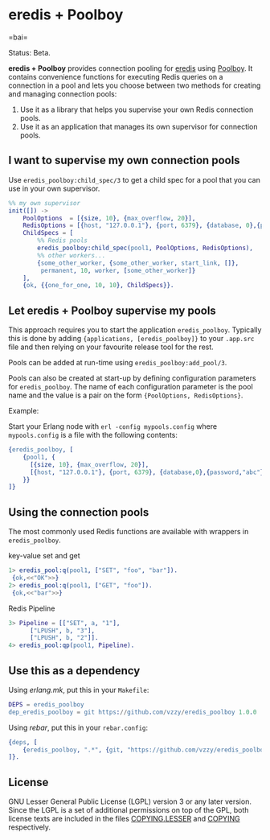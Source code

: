 eredis + Poolboy
===================

=bai=

Status: Beta.

**eredis + Poolboy** provides connection pooling for
[eredis](//github.com/wooga/eredis) using
[Poolboy](//github.com/devinus/poolboy). It contains convenience functions for
executing Redis queries on a connection in a pool and lets you choose between two
methods for creating and managing connection pools:

1. Use it as a library that helps you supervise your own Redis connection pools.
2. Use it as an application that manages its own supervisor for connection pools.

I want to supervise my own connection pools
-------------------------------------------

Use `eredis_poolboy:child_spec/3` to get a child spec for a pool that you can use
in your own supervisor.

```Erlang
%% my own supervisor
init([]) ->
    PoolOptions  = [{size, 10}, {max_overflow, 20}],
    RedisOptions = [{host, "127.0.0.1"}, {port, 6379}, {database, 0},{password,"abc"}],
    ChildSpecs = [
        %% Redis pools
        eredis_poolboy:child_spec(pool1, PoolOptions, RedisOptions),
        %% other workers...
        {some_other_worker, {some_other_worker, start_link, []},
         permanent, 10, worker, [some_other_worker]}
    ],
    {ok, {{one_for_one, 10, 10}, ChildSpecs}}.
```

Let eredis + Poolboy supervise my pools
------------------------------------------

This approach requires you to start the application `eredis_poolboy`. Typically
this is done by adding `{applications, [eredis_poolboy]}` to your `.app.src`
file and then relying on your favourite release tool for the rest.

Pools can be added at run-time using `eredis_poolboy:add_pool/3`.

Pools can also be created at start-up by defining configuration parameters for
`eredis_poolboy`. The name of each configuration parameter is the pool name and
the value is a pair on the form `{PoolOptions, RedisOptions}`.

Example:

Start your Erlang node with `erl -config mypools.config` where `mypools.config`
is a file with the following contents:

```Erlang
{eredis_poolboy, [
    {pool1, {
      [{size, 10}, {max_overflow, 20}],
      [{host, "127.0.0.1"}, {port, 6379}, {database,0},{password,"abc"}]
    }}
]}
```

Using the connection pools
--------------------------

The most commonly used Redis functions are available with wrappers in
`eredis_poolboy`.

key-value set and get

```Erlang
1> eredis_pool:q(pool1, ["SET", "foo", "bar"]).
 {ok,<<"OK">>}
2> eredis_pool:q(pool1, ["GET", "foo"]).       
 {ok,<<"bar">>}
```

Redis Pipeline

```Erlang
3> Pipeline = [["SET", a, "1"],
      ["LPUSH", b, "3"],
      ["LPUSH", b, "2"]].
4> eredis_pool:qp(pool1, Pipeline).  
```

Use this as a dependency
------------------------

Using *erlang.mk*, put this in your `Makefile`:

```Erlang
DEPS = eredis_poolboy
dep_eredis_poolboy = git https://github.com/vzzy/eredis_poolboy 1.0.0
```

Using *rebar*, put this in your `rebar.config`:

```Erlang
{deps, [
    {eredis_poolboy, ".*", {git, "https://github.com/vzzy/eredis_poolboy",{tag, "1.0.0"}}}
]}.
```

License
-------

GNU Lesser General Public License (LGPL) version 3 or any later version.
Since the LGPL is a set of additional permissions on top of the GPL, both
license texts are included in the files [COPYING.LESSER](COPYING.LESSER) and
[COPYING](COPYING) respectively.
